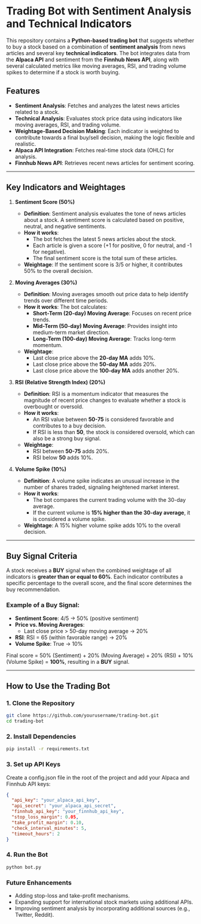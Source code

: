 # Trading Bot with Sentiment Analysis and Technical Indicators

This repository contains a **Python-based trading bot** that suggests whether to buy a stock based on a combination of **sentiment analysis** from news articles and several key **technical indicators**. The bot integrates data from the **Alpaca API** and sentiment from the **Finnhub News API**, along with several calculated metrics like moving averages, RSI, and trading volume spikes to determine if a stock is worth buying.

## Features

- **Sentiment Analysis**: Fetches and analyzes the latest news articles related to a stock.
- **Technical Analysis**: Evaluates stock price data using indicators like moving averages, RSI, and trading volume.
- **Weightage-Based Decision Making**: Each indicator is weighted to contribute towards a final buy/sell decision, making the logic flexible and realistic.
- **Alpaca API Integration**: Fetches real-time stock data (OHLC) for analysis.
- **Finnhub News API**: Retrieves recent news articles for sentiment scoring.

---

## Key Indicators and Weightages

1. **Sentiment Score (50%)**
   - **Definition**: Sentiment analysis evaluates the tone of news articles about a stock. A sentiment score is calculated based on positive, neutral, and negative sentiments.
   - **How it works**: 
     - The bot fetches the latest 5 news articles about the stock.
     - Each article is given a score (+1 for positive, 0 for neutral, and -1 for negative).
     - The final sentiment score is the total sum of these articles.
   - **Weightage**: If the sentiment score is 3/5 or higher, it contributes 50% to the overall decision.

2. **Moving Averages (30%)**
   - **Definition**: Moving averages smooth out price data to help identify trends over different time periods.
   - **How it works**: The bot calculates:
     - **Short-Term (20-day) Moving Average**: Focuses on recent price trends.
     - **Mid-Term (50-day) Moving Average**: Provides insight into medium-term market direction.
     - **Long-Term (100-day) Moving Average**: Tracks long-term momentum.
   - **Weightage**:
     - Last close price above the **20-day MA** adds 10%.
     - Last close price above the **50-day MA** adds 20%.
     - Last close price above the **100-day MA** adds another 20%.

3. **RSI (Relative Strength Index) (20%)**
   - **Definition**: RSI is a momentum indicator that measures the magnitude of recent price changes to evaluate whether a stock is overbought or oversold.
   - **How it works**: 
     - An RSI value between **50-75** is considered favorable and contributes to a buy decision.
     - If RSI is less than **50**, the stock is considered oversold, which can also be a strong buy signal.
   - **Weightage**:
     - RSI between **50-75** adds 20%.
     - RSI below **50** adds 10%.

4. **Volume Spike (10%)**
   - **Definition**: A volume spike indicates an unusual increase in the number of shares traded, signaling heightened market interest.
   - **How it works**: 
     - The bot compares the current trading volume with the 30-day average.
     - If the current volume is **15% higher than the 30-day average**, it is considered a volume spike.
   - **Weightage**: A 15% higher volume spike adds 10% to the overall decision.

---

## Buy Signal Criteria

A stock receives a **BUY** signal when the combined weightage of all indicators is **greater than or equal to 60%**. Each indicator contributes a specific percentage to the overall score, and the final score determines the buy recommendation.

### Example of a Buy Signal:

- **Sentiment Score**: 4/5 → 50% (positive sentiment)
- **Price vs. Moving Averages**:
  - Last close price > 50-day moving average → 20%
- **RSI**: RSI = 65 (within favorable range) → 20%
- **Volume Spike**: True → 10%

Final score = 50% (Sentiment) + 20% (Moving Average) + 20% (RSI) + 10% (Volume Spike) = **100%**, resulting in a **BUY** signal.

---

## How to Use the Trading Bot

### 1. Clone the Repository
```bash
git clone https://github.com/yourusername/trading-bot.git
cd trading-bot
```

### 2. Install Dependencies
```bash
pip install -r requirements.txt
```

### 3. Set up API Keys  
Create a config.json file in the root of the project and add your Alpaca and Finnhub API keys:
```json
{
  "api_key": "your_alpaca_api_key",
  "api_secret": "your_alpaca_api_secret",
  "finnhub_api_key": "your_finnhub_api_key",
  "stop_loss_margin": 0.05,
  "take_profit_margin": 0.10,
  "check_interval_minutes": 5,
  "timeout_hours": 2
}
```

### 4. Run the Bot  
```bash
python bot.py
```  
### Future Enhancements

- Adding stop-loss and take-profit mechanisms.
- Expanding support for international stock markets using additional APIs.
- Improving sentiment analysis by incorporating additional sources (e.g., Twitter, Reddit).


